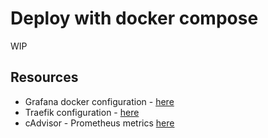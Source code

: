 # Deploy with docker compose

WIP

## Resources

- Grafana docker configuration - [here](https://grafana.com/docs/grafana/latest/setup-grafana/configure-docker/)
- Traefik configuration - [here](https://doc.traefik.io/traefik/reference/static-configuration/file/)
- cAdvisor - Prometheus metrics [here](https://github.com/google/cadvisor/blob/master/docs/storage/prometheus.md)
